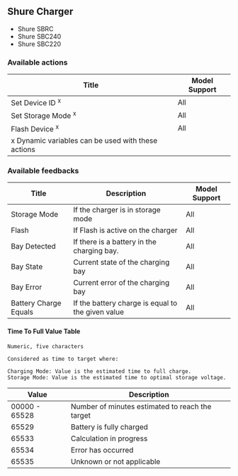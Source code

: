 ## Shure Charger

- Shure SBRC
- Shure SBC240
- Shure SBC220

### Available actions

| Title                                              | Model Support |
| -------------------------------------------------- | ------------- |
| Set Device ID <sup>x</sup>                         | All           |
| Set Storage Mode <sup>x</sup>                      | All           |
| Flash Device <sup>x</sup>                          | All           |
| x Dynamic variables can be used with these actions |               |

### Available feedbacks

| Title                 | Description                                       | Model Support |
| --------------------- | ------------------------------------------------- | ------------- |
| Storage Mode          | If the charger is in storage mode                 | All           |
| Flash                 | If Flash is active on the charger                 | All           |
| Bay Detected          | If there is a battery in the charging bay.        | All           |
| Bay State             | Current state of the charging bay                 | All           |
| Bay Error             | Current error of the charging bay                 | All           |
| Battery Charge Equals | If the battery charge is equal to the given value | All           |

#### Time To Full Value Table

    Numeric, five characters

    Considered as time to target where:

    Charging Mode: Value is the estimated time to full charge.
    Storage Mode: Value is the estimated time to optimal storage voltage.

| Value         | Description                                     |
| ------------- | ----------------------------------------------- |
| 00000 - 65528 | Number of minutes estimated to reach the target |
| 65529         | Battery is fully charged                        |
| 65533         | Calculation in progress                         |
| 65534         | Error has occurred                              |
| 65535         | Unknown or not applicable                       |
